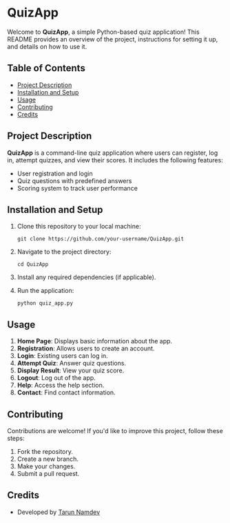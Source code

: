 
# QuizApp

Welcome to **QuizApp**, a simple Python-based quiz application! This README provides an overview of the project, instructions for setting it up, and details on how to use it.

## Table of Contents
- [Project Description](#project-description)
- [Installation and Setup](#installation-and-setup)
- [Usage](#usage)
- [Contributing](#contributing)
- [Credits](#credits)

## Project Description
**QuizApp** is a command-line quiz application where users can register, log in, attempt quizzes, and view their scores. It includes the following features:
- User registration and login
- Quiz questions with predefined answers
- Scoring system to track user performance

## Installation and Setup
1. Clone this repository to your local machine:
   ```
   git clone https://github.com/your-username/QuizApp.git
   ```

2. Navigate to the project directory:
   ```
   cd QuizApp
   ```

3. Install any required dependencies (if applicable).

4. Run the application:
   ```
   python quiz_app.py
   ```

## Usage
1. **Home Page**: Displays basic information about the app.
2. **Registration**: Allows users to create an account.
3. **Login**: Existing users can log in.
4. **Attempt Quiz**: Answer quiz questions.
5. **Display Result**: View your quiz score.
6. **Logout**: Log out of the app.
7. **Help**: Access the help section.
8. **Contact**: Find contact information.

## Contributing
Contributions are welcome! If you'd like to improve this project, follow these steps:
1. Fork the repository.
2. Create a new branch.
3. Make your changes.
4. Submit a pull request.

## Credits
- Developed by [Tarun Namdev](https://github.com/Tarun910)


